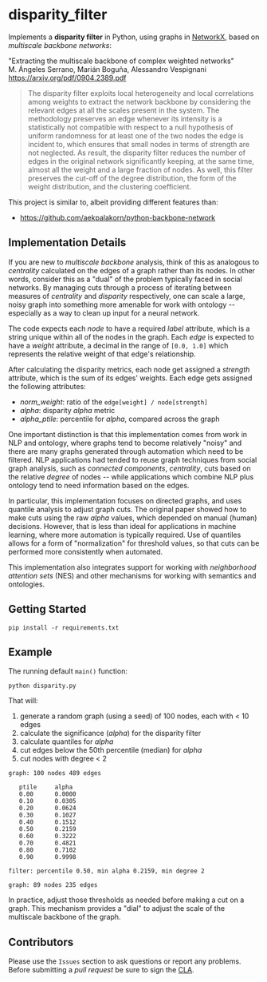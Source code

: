 # disparity_filter

Implements a **disparity filter** in Python, using graphs in
[NetworkX](https://networkx.github.io/),
based on *multiscale backbone networks*:

"Extracting the multiscale backbone of complex weighted networks"  
M. Ángeles Serrano, Marián Boguña, Alessandro Vespignani  
https://arxiv.org/pdf/0904.2389.pdf

> The disparity filter exploits local heterogeneity and local correlations among weights to extract the network backbone by considering the relevant edges at all the scales present in the system. The methodology preserves an edge whenever its intensity is a statistically not compatible with respect to a null hypothesis of uniform randomness for at least one of the two nodes the edge is incident to, which ensures that small nodes in terms of strength are not neglected. As result, the disparity filter reduces the number of edges in the original network significantly keeping, at the same time, almost all the weight and a large fraction of nodes. As well, this filter preserves the cut-off of the degree distribution, the form of the weight distribution, and the clustering coefficient.

This project is similar to, albeit providing different features than:

  * https://github.com/aekpalakorn/python-backbone-network


## Implementation Details

If you are new to *multiscale backbone* analysis, think of this as
analogous to *centrality* calculated on the edges of a graph rather
than its nodes. In other words, consider this as a "dual" of the
problem typically faced in social networks. By managing cuts through a
process of iterating between measures of *centrality* and *disparity*
respectively, one can scale a large, noisy graph into something more
amenable for work with ontology -- especially as a way to clean up
input for a neural network.

The code expects each *node* to have a required *label* attribute,
which is a string unique within all of the nodes in the graph. Each
*edge* is expected to have a *weight* attribute, a decimal in the
range of `[0.0, 1.0]` which represents the relative weight of that
edge's relationship.

After calculating the disparity metrics, each node get assigned a
*strength* attribute, which is the sum of its edges' weights. Each
edge gets assigned the following attributes:

  * *norm_weight*: ratio of the `edge[weight] / node[strength]`
  * *alpha*: disparity *alpha* metric
  * *alpha_ptile*: percentile for *alpha*, compared across the graph

One important distinction is that this implementation comes from work
in NLP and ontology, where graphs tend to become relatively "noisy"
and there are many graphs generated through automation which need to
be filtered. NLP applications had tended to reuse graph techniques
from social graph analysis, such as *connected components*,
*centrality*, cuts based on the relative *degree* of nodes -- while
applications which combine NLP plus ontology tend to need information
based on the edges.

In particular, this implementation focuses on directed graphs, and
uses quantile analysis to adjust graph cuts. The original paper showed
how to make cuts using the raw *alpha* values, which depended on
manual (human) decisions.  However, that is less than ideal for
applications in machine learning, where more automation is typically
required. Use of quantiles allows for a form of "normalization" for
threshold values, so that cuts can be performed more consistently when
automated.

This implementation also integrates support for working with
*neighborhood attention sets* (NES) and other mechanisms for working
with semantics and ontologies.


## Getting Started

```
pip install -r requirements.txt
```

## Example

The running default `main()` function:
```
python disparity.py
```

That will:

  1. generate a random graph (using a seed) of 100 nodes, each with < 10 edges
  2. calculate the significance (*alpha*) for the disparity filter
  3. calculate quantiles for *alpha*
  4. cut edges below the 50th percentile (median) for *alpha*
  5. cut nodes with degree < 2

```
graph: 100 nodes 489 edges

   ptile     alpha
   0.00	     0.0000
   0.10	     0.0305
   0.20	     0.0624
   0.30	     0.1027
   0.40	     0.1512
   0.50	     0.2159
   0.60	     0.3222
   0.70	     0.4821
   0.80	     0.7102
   0.90	     0.9998

filter: percentile 0.50, min alpha 0.2159, min degree 2

graph: 89 nodes 235 edges
```

In practice, adjust those thresholds as needed before making a cut on
a graph. This mechanism provides a "dial" to adjust the scale of the
multiscale backbone of the graph.


## Contributors

Please use the `Issues` section to ask questions or report any problems.
Before submitting a *pull request* be sure to sign the
[CLA](http://contributoragreements.org/u2s/222mlog137).
